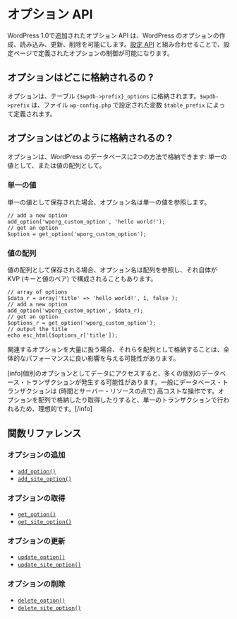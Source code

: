 <!--
# Options API
-->

# オプション API

<!--
The Options API, added in WordPress 1.0, allows creating, reading, updating and deleting of WordPress options. In combination with the [Settings API](https://developer.wordpress.org/plugins/settings/settings-api/) it allows controlling of options defined in settings pages.
-->

WordPress 1.0で追加されたオプション API は、WordPress のオプションの作成、読み込み、更新、削除を可能にします。[設定 API](https://ja.wordpress.org/team/handbook/plugin-development/settings/settings-api/) と組み合わせることで、設定ページで定義されたオプションの制御が可能になります。

<!--
## Where Options are Stored?
-->

## オプションはどこに格納されるの ?

<!--
Options are stored in the `{$wpdb->prefix}_options` table. `$wpdb->prefix` is defined by the `$table_prefix` variable set in the `wp-config.php` file.
-->

オプションは、テーブル `{$wpdb->prefix}_options` に格納されます。`$wpdb->prefix` は、ファイル `wp-config.php` で設定された変数 `$table_prefix` によって定義されます。

<!--
## How Options are Stored?
-->

## オプションはどのように格納されるの ?

<!--
Options may be stored in the WordPress database in one of two ways: as a single value or as an array of values.
-->

オプションは、WordPress のデータベースに2つの方法で格納できます: 単一の値として、または値の配列として。

<!--
### Single Value
-->

### 単一の値

<!--
When saved as a single value, the option name refers to a single value.
-->

単一の値として保存された場合、オプション名は単一の値を参照します。

```
// add a new option
add_option('wporg_custom_option', 'hello world!');
// get an option
$option = get_option('wporg_custom_option');
```

<!--
### Array of Values
-->

### 値の配列

<!--
When saved as an array of values, the option name refers to an array, which itself may be comprised key/value pairs.
-->

値の配列として保存される場合、オプション名は配列を参照し、それ自体が KVP (キーと値のペア) で構成されることもあります。

```
// array of options
$data_r = array('title' => 'hello world!', 1, false );
// add a new option
add_option('wporg_custom_option', $data_r);
// get an option
$options_r = get_option('wporg_custom_option');
// output the title
echo esc_html($options_r['title']);
```

<!--
If you are working with a large number of related options, storing them as an array can have a positive impact on overall performance.
-->

関連するオプションを大量に扱う場合、それらを配列として格納することは、全体的なパフォーマンスに良い影響を与える可能性があります。

<!--
[info]Accessing data as individual options may result in many individual database transactions, and as a rule, database transactions are expensive operations (in terms of time and server resources). When you store or retrieve an array of options, it happens in a single transaction, which is ideal.[/info]
-->

[info]個別のオプションとしてデータにアクセスすると、多くの個別のデータベース・トランザクションが発生する可能性があります。一般にデータベース・トランザクションは (時間とサーバー・リソースの点で) 高コストな操作です。オプションを配列で格納したり取得したりすると、単一のトランザクションで行われるため、理想的です。[/info]

<!--
## Function Reference
-->

## 関数リファレンス

<!--
### Add Option
-->

### オプションの追加

<!--
- [`add_option()`](https://developer.wordpress.org/reference/functions/add_option/)
- [`add_site_option()`](https://developer.wordpress.org/reference/functions/add_site_option/)
-->

- [`add_option()`](https://developer.wordpress.org/reference/functions/add_option/)
- [`add_site_option()`](https://developer.wordpress.org/reference/functions/add_site_option/)

<!--
### Get Option
-->

### オプションの取得

<!--
- [`get_option()`](https://developer.wordpress.org/reference/functions/get_option/)
- [`get_site_option()`](https://developer.wordpress.org/reference/functions/get_site_option/)
-->

- [`get_option()`](https://developer.wordpress.org/reference/functions/get_option/)
- [`get_site_option()`](https://developer.wordpress.org/reference/functions/get_site_option/)

<!--
### Update Option
-->

### オプションの更新

<!--
- [`update_option()`](https://developer.wordpress.org/reference/functions/update_option/)
- [`update_site_option()`](https://developer.wordpress.org/reference/functions/update_site_option/)
-->

- [`update_option()`](https://developer.wordpress.org/reference/functions/update_option/)
- [`update_site_option()`](https://developer.wordpress.org/reference/functions/update_site_option/)

<!--
### Delete Option
-->

### オプションの削除

<!--
- [`delete_option()`](https://developer.wordpress.org/reference/functions/delete_option/)
- [`delete_site_option()`](https://developer.wordpress.org/reference/functions/delete_site_option/)
-->

- [`delete_option()`](https://developer.wordpress.org/reference/functions/delete_option/)
- [`delete_site_option()`](https://developer.wordpress.org/reference/functions/delete_site_option/)
